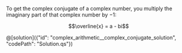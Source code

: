To get the complex conjugate of a complex number, you multiply the imaginary part of that complex number by $-1$:

$$\overline{x} = a - bi$$

@[solution]({"id": "complex_arithmetic__complex_conjugate_solution", "codePath": "Solution.qs"})
